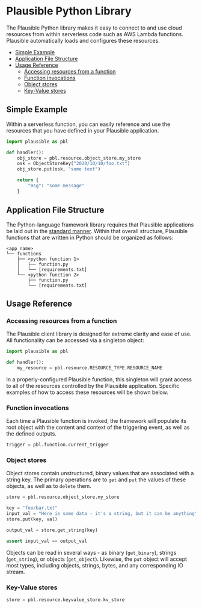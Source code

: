 # Plausible Python Library

The Plausible Python library makes it easy to connect to and use cloud resources from within serverless code such as AWS Lambda functions. Plausible automatically loads and configures these resources.

- [Simple Example](#simple-example)
- [Application File Structure](#application-file-structure)
- [Usage Reference](#usage-reference)
  - [Accessing resources from a function](#accessing-resources-from-a-function)
  - [Function invocations](#function-invocations)
  - [Object stores](#object-stores)
  - [Key-Value stores](#key-value-stores)

## Simple Example

Within a serverless function, you can easily reference and use the resources that you have defined in your Plausible application.

```python
import plausible as pbl

def handler():
    obj_store = pbl.resource.object_store.my_store
    osk = ObjectStoreKey("2020/10/10/foo.txt")
    obj_store.put(osk, "some text")

    return {
        "msg": "some message"
    }
```

## Application File Structure

The Python-language framework library requires that Plausible applications be laid out in the [standard manner](README.md). Within that overall structure, Plausible functions that are written in Python should be organized as follows:

```
<app name>
└── functions
    ├── <python function 1>
    │   ├── function.py
    │   └── [requirements.txt]
    └── <python function 2>
        ├── function.py
        └── [requirements.txt]
```

## Usage Reference

### Accessing resources from a function

The Plausible client library is designed for extreme clarity and ease of use. All functionality can be accessed via a singleton object:

```python
import plausible as pbl

def handler():
    my_resource = pbl.resource.RESOURCE_TYPE.RESOURCE_NAME
```

In a properly-configured Plausible function, this singleton will grant access to all of the resources controlled by the Plausible application. Specific examples of how to access these resources will be shown below.

### Function invocations

Each time a Plausible function is invoked, the framework will populate its root object with the content and context of the triggering event, as well as the defined outputs.

```python
trigger = pbl.function.current_trigger

```

### Object stores

Object stores contain unstructured, binary values that are associated with a string key. The primary operations are to `get` and `put` the values of these objects, as well as to `delete` them.

```python
store = pbl.resource.object_store.my_store

key = "foo/bar.txt"
input_val = "Here is some data - it's a string, but it can be anything"
store.put(key, val)

output_val = store.get_string(key)

assert input_val == output_val
```

Objects can be read in several ways - as binary (`get_binary`), strings (`get_string`), or objects (`get_object`). Likewise, the `put` object will accept most types, including objects, strings, bytes, and any corresponding IO stream.

### Key-Value stores

```python
store = pbl.resource.keyvalue_store.kv_store


```
